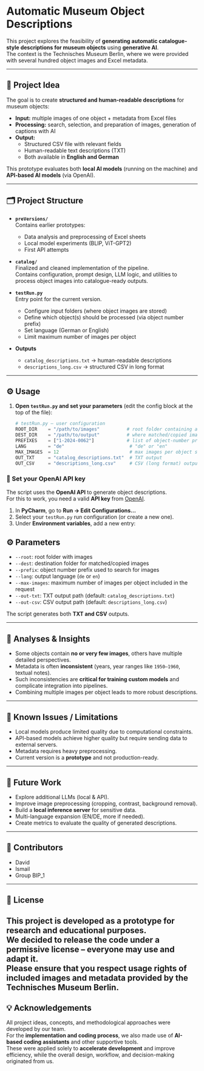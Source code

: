 # Automatic Museum Object Descriptions

This project explores the feasibility of **generating automatic catalogue-style descriptions for museum objects** using **generative AI**.  
The context is the Technisches Museum Berlin, where we were provided with several hundred object images and Excel metadata.

---

## 📌 Project Idea

The goal is to create **structured and human-readable descriptions** for museum objects:

- **Input:** multiple images of one object + metadata from Excel files  
- **Processing:** search, selection, and preparation of images, generation of captions with AI  
- **Output:**  
  - Structured CSV file with relevant fields  
  - Human-readable text descriptions (TXT)  
  - Both available in **English and German**  

This prototype evaluates both **local AI models** (running on the machine) and **API-based AI models** (via OpenAI).

---

## 🗂 Project Structure

- **`preVersions/`**  
  Contains earlier prototypes:  
  - Data analysis and preprocessing of Excel sheets  
  - Local model experiments (BLIP, ViT-GPT2)  
  - First API attempts  

- **`catalog/`**  
  Finalized and cleaned implementation of the pipeline.  
  Contains configuration, prompt design, LLM logic, and utilities to process object images into catalogue-ready outputs.  

- **`testRun.py`**  
  Entry point for the current version.  
  - Configure input folders (where object images are stored)  
  - Define which object(s) should be processed (via object number prefix)  
  - Set language (German or English)  
  - Limit maximum number of images per object  

- **Outputs**  
  - `catalog_descriptions.txt` → human-readable descriptions  
  - `descriptions_long.csv` → structured CSV in long format  

---

## ⚙️ Usage

1. **Open `testRun.py` and set your parameters** (edit the config block at the top of the file):
   ```python
   # testRun.py — user configuration
   ROOT_DIR    = "/path/to/images"          # root folder containing all images
   DEST_DIR    = "/path/to/output"          # where matched/copied images and results go
   PREFIXES    = ["1-2024-0062"]            # list of object-number prefixes to process
   LANG        = "de"                        # "de" or "en"
   MAX_IMAGES  = 12                          # max images per object sent to the model
   OUT_TXT     = "catalog_descriptions.txt"  # TXT output
   OUT_CSV     = "descriptions_long.csv"     # CSV (long format) output
### 🔑 Set your OpenAI API key

The script uses the **OpenAI API** to generate object descriptions.  
For this to work, you need a valid **API key** from [OpenAI](https://platform.openai.com/).  

1. In **PyCharm**, go to **Run → Edit Configurations…**  
2. Select your `testRun.py` run configuration (or create a new one).  
3. Under **Environment variables**, add a new entry:  


## ⚙️ Parameters

- `--root`: root folder with images  
- `--dest`: destination folder for matched/copied images  
- `--prefix`: object number prefix used to search for images  
- `--lang`: output language (`de` or `en`)  
- `--max-images`: maximum number of images per object included in the request  
- `--out-txt`: TXT output path (default: `catalog_descriptions.txt`)  
- `--out-csv`: CSV output path (default: `descriptions_long.csv`)  

The script generates both **TXT and CSV** outputs.  

---

## 🔎 Analyses & Insights

- Some objects contain **no or very few images**, others have multiple detailed perspectives.  
- Metadata is often **inconsistent** (years, year ranges like `1950–1960`, textual notes).  
- Such inconsistencies are **critical for training custom models** and complicate integration into pipelines.  
- Combining multiple images per object leads to more robust descriptions.  

---

## 🚧 Known Issues / Limitations

- Local models produce limited quality due to computational constraints.  
- API-based models achieve higher quality but require sending data to external servers.  
- Metadata requires heavy preprocessing.  
- Current version is a **prototype** and not production-ready.  

---

## 🔮 Future Work

- Explore additional LLMs (local & API).  
- Improve image preprocessing (cropping, contrast, background removal).  
- Build a **local inference server** for sensitive data.  
- Multi-language expansion (EN/DE, more if needed).  
- Create metrics to evaluate the quality of generated descriptions.  

---

## 👥 Contributors

- David 
- Ismail
- Group BIP_1  

---

## 📜 License

This project is developed as a **prototype for research and educational purposes**.  
We decided to release the code under a **permissive license – everyone may use and adapt it**.  
Please ensure that you respect usage rights of included **images and metadata** provided by the Technisches Museum Berlin.  
---

## 💡 Acknowledgements

All project ideas, concepts, and methodological approaches were developed by our team.  
For the **implementation and coding process**, we also made use of **AI-based coding assistants** and other supportive tools.  
These were applied solely to **accelerate development** and improve efficiency, while the overall design, workflow, and decision-making originated from us.  
